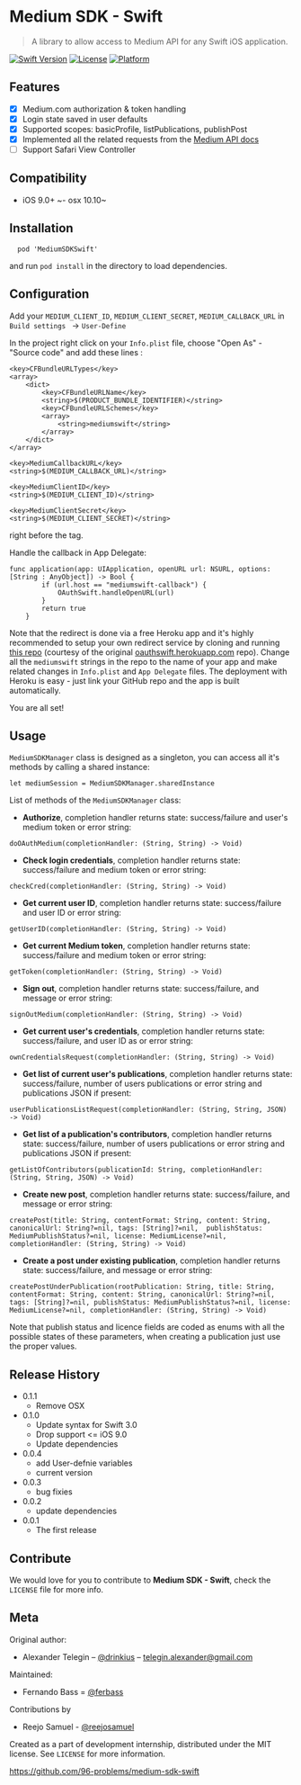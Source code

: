 Medium SDK - Swift
===============
> A library to allow access to Medium API for any Swift iOS application.

[![Swift Version][swift-image]][swift-url]
[![License][license-image]][license-url]
[![Platform][platform-image]][platform-url]

## Features

- [x] Medium.com authorization & token handling
- [x] Login state saved in user defaults
- [x] Supported scopes: basicProfile, listPublications, publishPost
- [x] Implemented all the related requests from the [Medium API docs](https://github.com/Medium/medium-api-docs)
- [ ] Support Safari View Controller

## Compatibility

- iOS 9.0+
~- osx 10.10~

## Installation

```
  pod 'MediumSDKSwift'
```

and run `pod install` in the directory to load dependencies.

## Configuration

Add your `MEDIUM_CLIENT_ID`, `MEDIUM_CLIENT_SECRET`, `MEDIUM_CALLBACK_URL`
in `Build settings ` -> `User-Define`

In the project right click on your `Info.plist` file,
choose "Open As" - "Source code" and add these lines :

```
<key>CFBundleURLTypes</key>
<array>
    <dict>
        <key>CFBundleURLName</key>
        <string>$(PRODUCT_BUNDLE_IDENTIFIER)</string>
        <key>CFBundleURLSchemes</key>
        <array>
            <string>mediumswift</string>
        </array>
    </dict>
</array>

<key>MediumCallbackURL</key>
<string>$(MEDIUM_CALLBACK_URL)</string>

<key>MediumClientID</key>
<string>$(MEDIUM_CLIENT_ID)</string>

<key>MediumClientSecret</key>
<string>$(MEDIUM_CLIENT_SECRET)</string>

```

right before the </dict> tag.

Handle the callback in App Delegate:

```
func application(app: UIApplication, openURL url: NSURL, options: [String : AnyObject]) -> Bool {
        if (url.host == "mediumswift-callback") {
            OAuthSwift.handleOpenURL(url)
        }
        return true
    }
```

Note that the redirect is done via a free Heroku app and it's highly recommended to setup your own redirect service by cloning and running [this repo](https://github.com/drinkius/mediumswift.herokuapp.com) (courtesy of the original [oauthswift.herokuapp.com](https://github.com/dongri/oauthswift.herokuapp.com) repo). Change all the `mediumswift` strings in the repo to the name of your app and make related changes in `Info.plist` and `App Delegate` files. The deployment with Heroku is easy - just link your GitHub repo and the app is built automatically.

You are all set!

## Usage

``MediumSDKManager`` class is designed as a singleton, you can access all it's methods by calling a shared instance:

```
let mediumSession = MediumSDKManager.sharedInstance
```

List of methods of the ``MediumSDKManager`` class:

* **Authorize**, completion handler returns state: success/failure and user's medium token or error string:
```
doOAuthMedium(completionHandler: (String, String) -> Void)
```

* **Check login credentials**, completion handler returns state: success/failure and medium token or error string:
```
checkCred(completionHandler: (String, String) -> Void)
```

* **Get current user ID**, completion handler returns state: success/failure and user ID or error string:
```
getUserID(completionHandler: (String, String) -> Void)
```

* **Get current Medium token**, completion handler returns state: success/failure and medium token or error string:
```
getToken(completionHandler: (String, String) -> Void)
```

* **Sign out**, completion handler returns state: success/failure, and message or error string:
```
signOutMedium(completionHandler: (String, String) -> Void)
```

* **Get current user's credentials**, completion handler returns state: success/failure, and user ID as or error string:
```
ownCredentialsRequest(completionHandler: (String, String) -> Void)
```

* **Get list of current user's publications**, completion handler returns state: success/failure, number of users publications or error string and publications JSON if present:
```
userPublicationsListRequest(completionHandler: (String, String, JSON) -> Void)
```

* **Get list of a publication's contributors**, completion handler returns state: success/failure, number of users publications or error string and publications JSON if present:
```
getListOfContributors(publicationId: String, completionHandler: (String, String, JSON) -> Void)
```

* **Create new post**, completion handler returns state: success/failure, and message or error string:
```
createPost(title: String, contentFormat: String, content: String, canonicalUrl: String?=nil, tags: [String]?=nil,  publishStatus: MediumPublishStatus?=nil, license: MediumLicense?=nil, completionHandler: (String, String) -> Void)
```

* **Create a post under existing publication**, completion handler returns state: success/failure, and message or error string:
```
createPostUnderPublication(rootPublication: String, title: String, contentFormat: String, content: String, canonicalUrl: String?=nil, tags: [String]?=nil, publishStatus: MediumPublishStatus?=nil, license: MediumLicense?=nil, completionHandler: (String, String) -> Void)
```

Note that publish status and licence fields are coded as enums with all the possible states of these parameters, when creating a publication just use the proper values.

## Release History
* 0.1.1
    * Remove OSX
* 0.1.0
    * Update syntax for Swift 3.0
    * Drop support <= iOS 9.0
    * Update dependencies
* 0.0.4
    * add User-defnie variables
    * current version
* 0.0.3
    * bug fixies
* 0.0.2
    * update dependencies
* 0.0.1
    * The first release

## Contribute

We would love for you to contribute to **Medium SDK - Swift**, check the ``LICENSE`` file for more info.

## Meta

Original author:
- Alexander Telegin – [@drinkius](https://github.com/drinkius) – telegin.alexander@gmail.com

Maintained:
- Fernando Bass = [@ferbass](https://github.com/ferbass)

Contributions by
- Reejo Samuel - [@reejosamuel](https://github.com/reejosamuel)

Created as a part of development internship, distributed under the MIT license. See ``LICENSE`` for more information.

https://github.com/96-problems/medium-sdk-swift

[swift-image]:https://img.shields.io/badge/swift-2.2-orange.svg
[swift-url]: https://swift.org/
[license-image]: https://img.shields.io/badge/License-MIT-blue.svg
[license-url]: LICENSE
[platform-image]: https://img.shields.io/badge/platform-ios-green.svg
[platform-url]: http://www.apple.com
